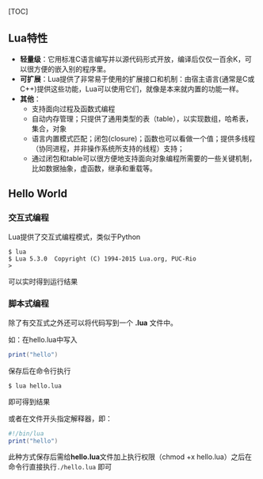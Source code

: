[TOC]

## Lua特性

-   **轻量级**：它用标准C语言编写并以源代码形式开放，编译后仅仅一百余K，可以很方便的嵌入别的程序里。
-   **可扩展**：Lua提供了非常易于使用的扩展接口和机制：由宿主语言(通常是C或C++)提供这些功能，Lua可以使用它们，就像是本来就内置的功能一样。
-   **其他**：
    -   支持面向过程及函数式编程
    -   自动内存管理；只提供了通用类型的表（table），以实现数组，哈希表，集合，对象
    -   语言内置模式匹配；闭包(closure)；函数也可以看做一个值；提供多线程（协同进程，并非操作系统所支持的线程）支持；
    -   通过闭包和table可以很方便地支持面向对象编程所需要的一些关键机制，比如数据抽象，虚函数，继承和重载等。

## Hello World

### 交互式编程

Lua提供了交互式编程模式，类似于Python

```shell
$ lua
$ Lua 5.3.0  Copyright (C) 1994-2015 Lua.org, PUC-Rio
>
```

可以实时得到运行结果

### 脚本式编程

除了有交互式之外还可以将代码写到一个 **.lua** 文件中。

如：在hello.lua中写入

```lua
print("hello")
```

保存后在命令行执行

```shell
$ lua hello.lua
```

即可得到结果

或者在文件开头指定解释器，即：

```lua
#!/bin/lua
print("hello")
```

此种方式保存后需给**hello.lua**文件加上执行权限（chmod +x hello.lua）之后在命令行直接执行`./hello.lua` 即可

